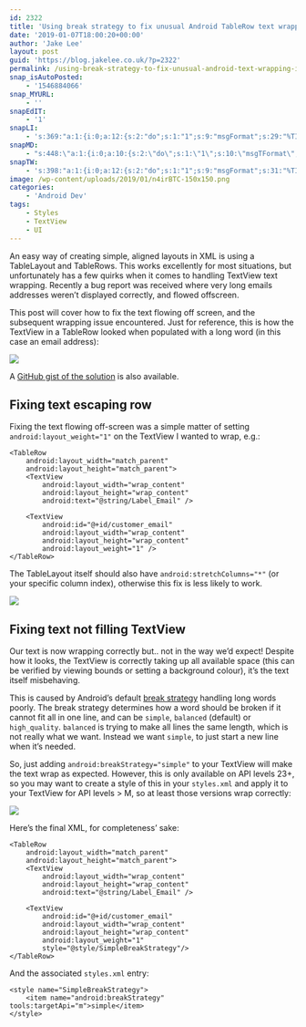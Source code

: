 ```yaml
---
id: 2322
title: 'Using break strategy to fix unusual Android TableRow text wrapping issues'
date: '2019-01-07T18:00:20+00:00'
author: 'Jake Lee'
layout: post
guid: 'https://blog.jakelee.co.uk/?p=2322'
permalink: /using-break-strategy-to-fix-unusual-android-text-wrapping-issues/
snap_isAutoPosted:
    - '1546884066'
snap_MYURL:
    - ''
snapEdIT:
    - '1'
snapLI:
    - 's:369:"a:1:{i:0;a:12:{s:2:"do";s:1:"1";s:9:"msgFormat";s:29:"%TITLE% %HCATS% %HTAGS% %URL%";s:8:"postType";s:1:"A";s:9:"isAutoImg";s:1:"A";s:8:"imgToUse";s:0:"";s:9:"isAutoURL";s:1:"A";s:8:"urlToUse";s:0:"";s:4:"doLI";i:0;s:8:"isPosted";s:1:"1";s:4:"pgID";s:0:"";s:7:"postURL";s:50:"www.linkedin.com/updates?topic=6488102021781164032";s:5:"pDate";s:19:"2019-01-07 18:01:05";}}";'
snapMD:
    - "s:448:\"a:1:{i:0;a:10:{s:2:\"do\";s:1:\"1\";s:10:\"msgTFormat\";s:7:\"%TITLE%\";s:9:\"msgFormat\";s:65:\"%EXCERPT%\r\n<br><br>\r\nFull post by %AUTHORNAME% available at %URL%\";s:9:\"isAutoURL\";s:1:\"A\";s:8:\"urlToUse\";s:0:\"\";s:4:\"doMD\";i:0;s:8:\"isPosted\";s:1:\"1\";s:4:\"pgID\";s:12:\"2caa43d46bf1\";s:7:\"postURL\";s:116:\"https://medium.com/@JakeSteam/using-break-strategy-to-fix-unusual-android-tablerow-text-wrapping-issues-2caa43d46bf1\";s:5:\"pDate\";s:19:\"2019-01-07 18:01:06\";}}\";"
snapTW:
    - 's:398:"a:1:{i:0;a:12:{s:2:"do";s:1:"1";s:9:"msgFormat";s:31:"%TITLE% (%HCATS% %HTAGS%) %URL%";s:8:"attchImg";s:1:"0";s:9:"isAutoImg";s:1:"A";s:8:"imgToUse";s:0:"";s:9:"isAutoURL";s:1:"A";s:8:"urlToUse";s:0:"";s:4:"doTW";i:0;s:8:"isPosted";s:1:"1";s:4:"pgID";s:19:"1082336339163516928";s:7:"postURL";s:57:"https://twitter.com/JakeLeeLtd/status/1082336339163516928";s:5:"pDate";s:19:"2019-01-07 18:01:06";}}";'
image: /wp-content/uploads/2019/01/n4irBTC-150x150.png
categories:
    - 'Android Dev'
tags:
    - Styles
    - TextView
    - UI
---
```


An easy way of creating simple, aligned layouts in XML is using a TableLayout and TableRows. This works excellently for most situations, but unfortunately has a few quirks when it comes to handling TextView text wrapping. Recently a bug report was received where very long emails addresses weren’t displayed correctly, and flowed offscreen.

This post will cover how to fix the text flowing off screen, and the subsequent wrapping issue encountered. Just for reference, this is how the TextView in a TableRow looked when populated with a long word (in this case an email address):

[![](https://i1.wp.com/blog.jakelee.co.uk/wp-content/uploads/2019/01/Screenshot_20190106-004708.png?resize=300%2C168&ssl=1)](https://i1.wp.com/blog.jakelee.co.uk/wp-content/uploads/2019/01/Screenshot_20190106-004708.png?ssl=1)

A [GitHub gist of the solution](https://gist.github.com/JakeSteam/46b0bd81d50d390a3bf6ddd1db8aacde) is also available.

## Fixing text escaping row

Fixing the text flowing off-screen was a simple matter of setting `android:layout_weight="1"` on the TextView I wanted to wrap, e.g.:

```
<TableRow
    android:layout_width="match_parent"
    android:layout_height="match_parent">
    <TextView
        android:layout_width="wrap_content"
        android:layout_height="wrap_content"
        android:text="@string/Label_Email" />

    <TextView
        android:id="@+id/customer_email"
        android:layout_width="wrap_content"
        android:layout_height="wrap_content"
        android:layout_weight="1" />
</TableRow>
```

The TableLayout itself should also have `android:stretchColumns="*"` (or your specific column index), otherwise this fix is less likely to work.

[![](https://i2.wp.com/blog.jakelee.co.uk/wp-content/uploads/2019/01/Screenshot_20190106-005308.png?resize=300%2C192&ssl=1)](https://i2.wp.com/blog.jakelee.co.uk/wp-content/uploads/2019/01/Screenshot_20190106-005308.png?ssl=1)

## Fixing text not filling TextView

Our text is now wrapping correctly but.. not in the way we’d expect! Despite how it looks, the TextView is correctly taking up all available space (this can be verified by viewing bounds or setting a background colour), it’s the text itself misbehaving.

This is caused by Android’s default [break strategy](https://developer.android.com/reference/android/widget/TextView.html#attr_android:breakStrategy) handling long words poorly. The break strategy determines how a word should be broken if it cannot fit all in one line, and can be `simple`, `balanced` (default) or `high_quality`. `balanced` is trying to make all lines the same length, which is not really what we want. Instead we want `simple`, to just start a new line when it’s needed.

So, just adding `android:breakStrategy="simple"` to your TextView will make the text wrap as expected. However, this is only available on API levels 23+, so you may want to create a style of this in your `styles.xml` and apply it to your TextView for API levels &gt; M, so at least those versions wrap correctly:

[![](https://i0.wp.com/blog.jakelee.co.uk/wp-content/uploads/2019/01/Screenshot_20190106-010215.png?resize=300%2C168&ssl=1)](https://i0.wp.com/blog.jakelee.co.uk/wp-content/uploads/2019/01/Screenshot_20190106-010215.png?ssl=1)

Here’s the final XML, for completeness’ sake:

```
<TableRow
    android:layout_width="match_parent"
    android:layout_height="match_parent">
    <TextView
        android:layout_width="wrap_content"
        android:layout_height="wrap_content"
        android:text="@string/Label_Email" />

    <TextView
        android:id="@+id/customer_email"
        android:layout_width="wrap_content"
        android:layout_height="wrap_content"
        android:layout_weight="1"
        style="@style/SimpleBreakStrategy"/>
</TableRow>
```

And the associated `styles.xml` entry:

```
<style name="SimpleBreakStrategy">
    <item name="android:breakStrategy" tools:targetApi="m">simple</item>
</style>
```